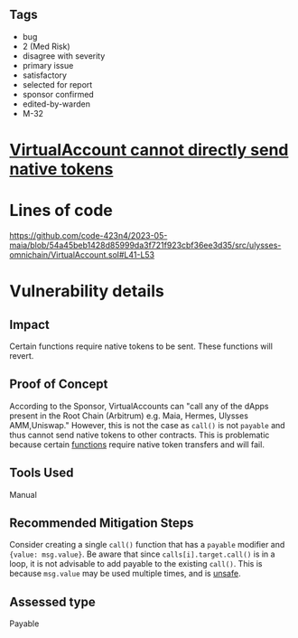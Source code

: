 ## Tags

- bug
- 2 (Med Risk)
- disagree with severity
- primary issue
- satisfactory
- selected for report
- sponsor confirmed
- edited-by-warden
- M-32

# [VirtualAccount cannot directly send native tokens ](https://github.com/code-423n4/2023-05-maia-findings/issues/307) 

# Lines of code

https://github.com/code-423n4/2023-05-maia/blob/54a45beb1428d85999da3f721f923cbf36ee3d35/src/ulysses-omnichain/VirtualAccount.sol#L41-L53


# Vulnerability details

## Impact
Certain functions require native tokens to be sent. These functions will revert.

## Proof of Concept
According to the Sponsor, VirtualAccounts can "call any of the dApps present in the Root Chain (Arbitrum) e.g. Maia, Hermes, Ulysses AMM,Uniswap." However, this is not the case as `call()` is not `payable` and thus cannot send native tokens to other contracts. This is problematic because certain [functions](https://github.com/code-423n4/2023-05-maia/blob/54a45beb1428d85999da3f721f923cbf36ee3d35/src/ulysses-omnichain/BaseBranchRouter.sol#L58-L62) require native token transfers and will fail.

## Tools Used
Manual

## Recommended Mitigation Steps
Consider creating a single `call()` function that has a `payable` modifier and `{value: msg.value}`. Be aware that since `calls[i].target.call()` is in a loop, it is not advisable to add payable to the existing `call()`. This is because  `msg.value` may be used multiple times, and is [unsafe](https://github.com/Uniswap/v3-periphery/issues/52).








## Assessed type

Payable